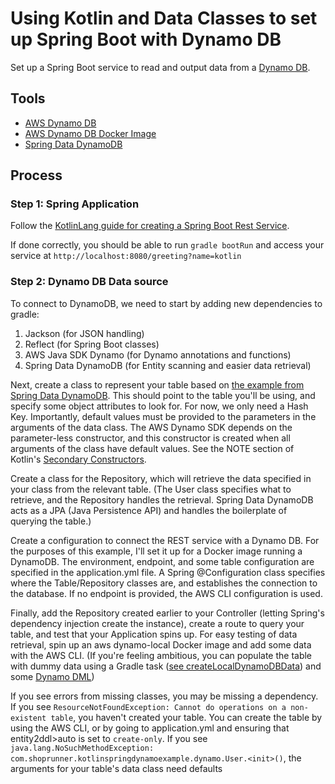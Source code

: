 # Using Kotlin and Data Classes to set up Spring Boot with Dynamo DB

Set up a Spring Boot service to read and output data from a [Dynamo DB](https://aws.amazon.com/dynamodb/).

## Tools
* [AWS Dynamo DB](https://aws.amazon.com/dynamodb/)
* [AWS Dynamo DB Docker Image](https://hub.docker.com/r/amazon/dynamodb-local/)
* [Spring Data DynamoDB](https://github.com/derjust/spring-data-dynamodb)

## Process

### Step 1: Spring Application

Follow the [KotlinLang guide for creating a Spring Boot Rest Service](https://kotlinlang.org/docs/tutorials/spring-boot-restful.html). 

If done correctly, you should be able to run `gradle bootRun` and access your service at `http://localhost:8080/greeting?name=kotlin`


### Step 2: Dynamo DB Data source

To connect to DynamoDB, we need to start by adding new dependencies to gradle:
1) Jackson (for JSON handling)
1) Reflect (for Spring Boot classes)
1) AWS Java SDK Dynamo (for Dynamo annotations and functions)
1) Spring Data DynamoDB (for Entity scanning and easier data retrieval)

Next, create a class to represent your table based on [the example from Spring Data DynamoDB](https://github.com/derjust/spring-data-dynamodb-examples/blob/master/src/main/java/com/github/derjust/spring_data_dynamodb_examples/simple/User.java). This should point to the table you'll be using, and specify some object attributes to look for. For now, we only need a Hash Key. Importantly, default values must be provided to the parameters in the arguments of the data class. The AWS Dynamo SDK depends on the parameter-less constructor, and this constructor is created when all arguments of the class have default values. See the NOTE section of Kotlin's [Secondary Constructors](https://kotlinlang.org/docs/reference/classes.html#secondary-constructors).

Create a class for the Repository, which will retrieve the data specified in your class from the relevant table. (The User class specifies what to retrieve, and the Repository handles the retrieval. Spring Data DynamoDB acts as a JPA (Java Persistence API) and handles the boilerplate of querying the table.)

Create a configuration to connect the REST service with a Dynamo DB. For the purposes of this example, I'll set it up for a Docker image running a DynamoDB. The environment, endpoint, and some table configuration are specified in the application.yml file. A Spring @Configuration class specifies where the Table/Repository classes are, and establishes the connection to the database. If no endpoint is provided, the AWS CLI configuration is used.

Finally, add the Repository created earlier to your Controller (letting Spring's dependency injection create the instance), create a route to query your table, and test that your Application spins up. For easy testing of data retrieval, spin up an aws dynamo-local Docker image and add some data with the AWS CLI. (If you're feeling ambitious, you can populate the table with dummy data using a Gradle task ([see createLocalDynamoDBData](./build.gradle)) and some [Dynamo DML](./src/main/dynamodml/user_dml.json))

If you see errors from missing classes, you may be missing a dependency. If you see `ResourceNotFoundException: Cannot do operations on a non-existent table`, you haven't created your table. You can create the table by using the AWS CLI, or by going to application.yml and ensuring that entity2ddl>auto is set to `create-only`. If you see `java.lang.NoSuchMethodException: com.shoprunner.kotlinspringdynamoexample.dynamo.User.<init>()`, the arguments for your table's data class need defaults
